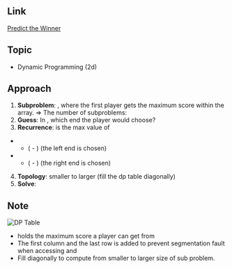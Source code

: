 ## Link
[Predict the Winner](https://leetcode.com/problems/predict-the-winner/)

## Topic
* Dynamic Programming (2d)

## Approach
1. **Subproblem**: , where the first player gets the maximum score within the array.
 => The number of subproblems: 
2. **Guess**: In , which end the player would choose? 
3. **Recurrence**: is the max value of
 - + ( - ) (the left end is chosen)
 - + ( - ) (the right end is chosen)
4. **Topology**: smaller to larger (fill the dp table diagonally)
5. **Solve**: 
 
## Note
![DP Table](https://i.imgur.com/uy1wdPD.png) 
- holds the maximum score a player can get from 
- The first column and the last row is added to prevent segmentation fault when accessing and 
- Fill diagonally to compute from smaller to larger size of sub problem.
